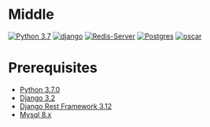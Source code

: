 # Middle

[![Python 3.7](https://img.shields.io/badge/python-3.10-blue.svg)](https://www.python.org/downloads/release/python-3100/) [![django](https://img.shields.io/badge/django-3.2-green.svg)](https://docs.djangoproject.com/en/3.2/) [![Redis-Server](https://img.shields.io/badge/redis-4.x-red.svg)](https://redis.io/download) [![Postgres](https://img.shields.io/badge/postgres-10.x-blue.svg)](https://www.postgresql.org/download/) [![oscar](https://img.shields.io/badge/oscar-3.1-green.svg)](https://django-oscar.readthedocs.io/en/3.1/)

# Prerequisites

- [Python 3.7.0](https://docs.python.org/3/)
- [Django 3.2](https://docs.djangoproject.com/en/3.2/)
- [Django Rest Framework 3.12](https://www.django-rest-framework.org/)
- [Mysql 8.x](https://www.postgresql.org/docs/10/index.html)
